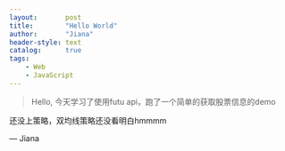 ```yaml
---
layout:       post
title:        "Hello World"
author:       "Jiana"
header-style: text
catalog:      true
tags:
    - Web
    - JavaScript
---
```


>Hello, 今天学习了使用futu api，跑了一个简单的获取股票信息的demo

还没上策略，双均线策略还没看明白hmmmm

— Jiana
